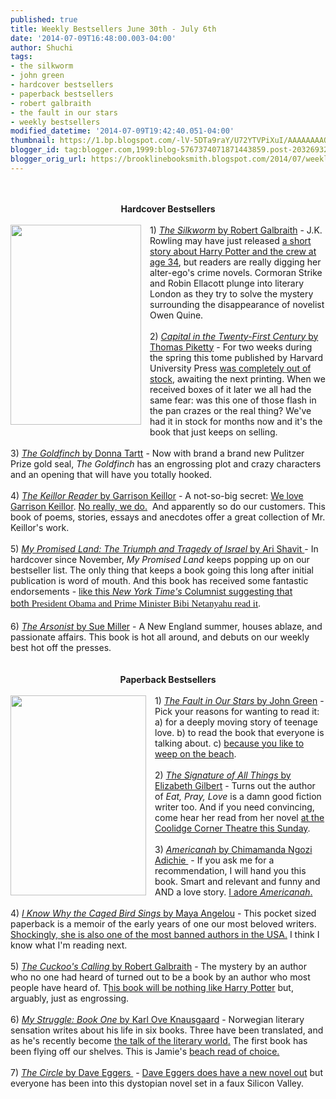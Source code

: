 ```yaml
---
published: true
title: Weekly Bestsellers June 30th - July 6th
date: '2014-07-09T16:48:00.003-04:00'
author: Shuchi
tags:
- the silkworm
- john green
- hardcover bestsellers
- paperback bestsellers
- robert galbraith
- the fault in our stars
- weekly bestsellers
modified_datetime: '2014-07-09T19:42:40.051-04:00'
thumbnail: https://1.bp.blogspot.com/-lV-5DTa9raY/U72YTVPiXuI/AAAAAAAAQ7c/9yhlZODGKIE/s72-c/silkworm.jpg
blogger_id: tag:blogger.com,1999:blog-5767374071871443859.post-2032693239142958184
blogger_orig_url: https://brooklinebooksmith.blogspot.com/2014/07/weekly-bestsellers-june-30th-july-6th.html
---
```


<div dir="ltr" style="text-align: left;" trbidi="on"><br /><br /><div style="text-align: center;"><b>Hardcover Bestsellers</b></div><br /><div class="separator" style="clear: both; text-align: center;"><a href="https://1.bp.blogspot.com/-lV-5DTa9raY/U72YTVPiXuI/AAAAAAAAQ7c/9yhlZODGKIE/s1600/silkworm.jpg" imageanchor="1" style="clear: left; float: left; margin-bottom: 1em; margin-right: 1em;"><img border="0" src="https://1.bp.blogspot.com/-lV-5DTa9raY/U72YTVPiXuI/AAAAAAAAQ7c/9yhlZODGKIE/s1600/silkworm.jpg" height="320" width="209" /></a></div>1) <a href="https://www.brooklinebooksmith-shop.com/book/%5Bmodel%5D-311" target="_blank"><i>The&nbsp;</i><i>Silkworm</i> by Robert Galbraith</a> - J.K. Rowling may have just released <a href="https://brooklinebooksmith.tumblr.com/post/91171264204/new-from-j-k-rowling-dumbledores-army-reunites" target="_blank">a short story about Harry Potter and the crew at age 34</a>, but readers are really digging her alter-ego's crime novels. Cormoran Strike and Robin Ellacott plunge into literary London as they try to solve the mystery surrounding the disappearance of novelist Owen Quine.<br /><br />2) <a href="https://www.brooklinebooksmith-shop.com/book/%5Bmodel%5D-915" target="_blank"><i>Capital in the Twenty-First Century </i>by Thomas Piketty</a> - For two weeks during the spring this tome published by Harvard University Press <a href="https://www.newrepublic.com/article/117498/pikettys-capital-sold-out-harvard-press-scrambling" target="_blank">was completely out of stock</a>, awaiting the next printing. When we received boxes of it later we all had the same fear: was this one of those flash in the pan crazes or the real thing? We've had it in stock for months now and it's the book that just keeps on selling.<br /><br />3) <a href="https://www.brooklinebooksmith-shop.com/book/9780316055437" target="_blank"><i>The</i>&nbsp;<i>Goldfinch </i>by Donna Tartt</a> - Now with brand a brand new Pulitzer Prize gold seal,&nbsp;<i>The Goldfinch </i>has an engrossing plot and crazy characters and an opening that will have you totally hooked.<br /><br />4) <a href="https://www.brooklinebooksmith-shop.com/book/9780670020584" target="_blank"><i>The Keillor Reader </i>by Garrison Keillor</a>&nbsp;- A not-so-big secret: <a href="https://brooklinebooksmith.blogspot.com/2014/06/garrison-keillor-tonight.html" target="_blank">We love Garrison Keillor</a>. <a href="https://brooklinebooksmith.blogspot.com/2014/06/post-keillor-roundup.html" target="_blank">No really, we do.</a>&nbsp;&nbsp;And apparently so do our customers. This book of poems, stories, essays and anecdotes offer a great collection of Mr. Keillor's work.<br /><br />5) <a href="https://www.brooklinebooksmith-shop.com/book/%5Bmodel%5D-316" target="_blank"><i>My Promised Land: The Triumph and Tragedy of Israel</i> by Ari Shavit&nbsp;</a>- In hardcover since November, <i>My Promised Land</i> keeps popping up on our bestseller list. The only thing that keeps a book going this long after initial publication is word of mouth. And this book has received some fantastic endorsements - <a href="https://www.nytimes.com/2013/11/17/opinion/sunday/friedman-something-for-barack-and-bibi-to-talk-about.html" target="_blank">like this <i>New York Time's</i> Columnist suggesting that both&nbsp;</a><span style="background-color: white; font-family: georgia, 'times new roman', times, serif; font-size: 15px; line-height: 22.0049991607666px;"><a href="https://www.nytimes.com/2013/11/17/opinion/sunday/friedman-something-for-barack-and-bibi-to-talk-about.html" target="_blank">President Obama and Prime Minister Bibi Netanyahu&nbsp;read it</a>.&nbsp;</span><br /><br />6) <a href="https://www.brooklinebooksmith-shop.com/book/%5Bmodel%5D-912" target="_blank"><i>The Arsonist</i> by Sue Miller</a>&nbsp;- A New England summer, houses ablaze, and passionate affairs. This book is hot all around, and debuts on our weekly best hot off the presses.<br /><br /><br /><div style="text-align: center;"><b>Paperback Bestsellers</b></div><br /><div class="separator" style="clear: both; text-align: center;"><a href="https://1.bp.blogspot.com/-HsLE_r_PhDo/U72bUXDYqQI/AAAAAAAAQ7k/AOkXMgxFpY4/s1600/fault+in+our+stars.jpg" imageanchor="1" style="clear: left; float: left; margin-bottom: 1em; margin-right: 1em;"><img border="0" src="https://1.bp.blogspot.com/-HsLE_r_PhDo/U72bUXDYqQI/AAAAAAAAQ7k/AOkXMgxFpY4/s1600/fault+in+our+stars.jpg" height="320" width="217" /></a></div>1) <a href="https://www.brooklinebooksmith-shop.com/book/9780142424179" target="_blank"><i>The Fault in Our Stars </i>by John Green</a>&nbsp;- Pick your reasons for wanting to read it: a) for a deeply moving story of teenage love. b) to read the book that everyone is talking about. c) <a href="https://brooklinebooksmith.blogspot.com/2014/07/but-waitis-that-beach-read.html" target="_blank">because you like to weep on the beach</a>.<br /><br />2) <a href="https://www.brooklinebooksmith-shop.com/book/9780143125846" target="_blank"><i>The Signature of All Things</i> by Elizabeth Gilbert</a>&nbsp;- Turns out the author of <i>Eat, Pray, Love</i> is a damn good fiction writer too. And if you need convincing, come hear her read from her novel <a href="https://www.brooklinebooksmith-shop.com/event/elizabeth-gilbert-signature-all-things" target="_blank">at the Coolidge Corner Theatre this Sunday</a>.<br /><br />3) <a href="https://www.brooklinebooksmith-shop.com/book/%5Bmodel%5D-755" target="_blank"><i>Americanah</i> by Chimamanda Ngozi Adichie&nbsp;</a>&nbsp;- If you ask me for a recommendation, I will hand you this book. Smart and relevant and funny and AND a love story. <a href="https://brooklinebooksmith.blogspot.com/2014/04/americanah-by-chimamanda-ngozi-adichie.html" target="_blank">I adore <i>Americanah</i>.</a><br /><br />4) <a href="https://www.brooklinebooksmith-shop.com/book/%5Bmodel%5D-886" target="_blank"><i>I Know Why the Caged Bird Sings </i>by Maya Angelou</a>&nbsp;- This pocket sized paperback is a memoir of the early years of one our most beloved writers. <a href="https://bannedbooks.world.edu/2011/10/30/banned-books-awareness-caged-bird-sings/" target="_blank">Shockingly, she is also one of the most banned authors in the USA.</a>&nbsp;I think I know what I'm reading next.<br /><br />5) <a href="https://www.brooklinebooksmith-shop.com/book/%5Bmodel%5D-916" target="_blank"><i>The Cuckoo's Calling </i>by Robert Galbraith</a>&nbsp;- The mystery by an author who no one had heard of turned out to be a book by an author who most people have heard of. T<a href="https://www.nytimes.com/2013/07/18/books/in-j-k-rowlings-cuckoos-calling-model-dies-but-why.html?pagewanted=all" target="_blank">his book will be nothing like Harry Potter</a> but, arguably, just as engrossing.<br /><br />6) <a href="https://www.brooklinebooksmith-shop.com/book/%5Bmodel%5D-898" target="_blank"><i>My Struggle: Book One</i> by Karl Ove Knausgaard</a>&nbsp;- Norwegian literary sensation writes about his life in six books. Three have been translated, and as he's recently become&nbsp;<a href="https://www.nytimes.com/2014/05/22/books/karl-ove-knausgaards-my-struggle-is-a-movement.html" target="_blank">the talk of the literary world</a><u>.</u>&nbsp;The first book has been flying off our shelves.&nbsp;This is Jamie's <a href="https://brooklinebooksmith.blogspot.com/2014/07/how-to-select-beach-read-quiz.html" target="_blank">beach read of choice.</a><br /><br /><div style="text-align: left;">7) <a href="https://www.brooklinebooksmith-shop.com/book/%5Bmodel%5D-903" target="_blank"><i>The Circle</i> by Dave Eggers&nbsp;</a>&nbsp;-&nbsp;<a href="https://www.nytimes.com/2014/06/13/books/dave-eggerss-latest-novel-your-fathers-where-are-they.html" target="_blank">Dave Eggers does have a new novel out</a>&nbsp;but everyone has been into this dystopian novel set in a faux Silicon Valley. &nbsp;</div><div style="text-align: left;"></div><br /><br /><br /><br /></div>